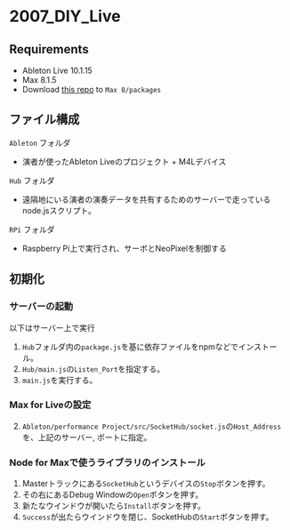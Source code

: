 # 2007_DIY_Live



## Requirements
- Ableton Live 10.1.15
- Max 8.1.5
- Download [this repo](https://github.com/hana/ht.min) to `Max 8/packages`

## ファイル構成
`Ableton` フォルダ
- 演者が使ったAbleton Liveのプロジェクト + M4Lデバイス

`Hub` フォルダ
- 遠隔地にいる演者の演奏データを共有するためのサーバーで走っているnode.jsスクリプト。

`RPi` フォルダ
- Raspberry Pi上で実行され、サーボとNeoPixelを制御する

## 初期化
### サーバーの起動
以下はサーバー上で実行
1. `Hub`フォルダ内の`package.js`を基に依存ファイルをnpmなどでインストール。
2. `Hub/main.js`の`Listen_Port`を指定する。
3. `main.js`を実行する。

### Max for Liveの設定
2. `Ableton/performance Project/src/SocketHub/socket.js`の`Host_Address`を、上記のサーバー, ポートに指定。

### Node for Maxで使うライブラリのインストール
1. Masterトラックにある`SocketHub`というデバイスの`Stop`ボタンを押す。
2. その右にあるDebug Windowの`Open`ボタンを押す。
3. 新たなウインドウが開いたら`Install`ボタンを押す。
4. `Success`が出たらウインドウを閉じ、SocketHubの`Start`ボタンを押す。
